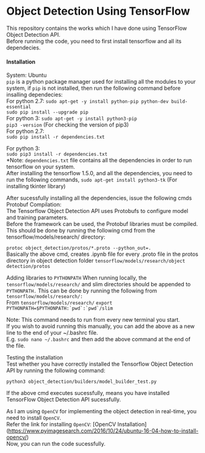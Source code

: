 # Object Detection Using TensorFlow  

This repository contains the works which I have done using TensorFlow Object Detection API.  
Before running the code, you need to first install tensorflow and all its dependecies.  

#### Installation ####

System: Ubuntu  
``pip`` is a python package manager used for installing all the modules to your system, if ``pip`` is not installed, then run the following command before insalling dependecies:  
For python 2.7:
	``sudo apt-get -y install python-pip python-dev build-essential``  
	``sudo pip install --upgrade pip``  
For python 3:
	``sudo apt-get -y install python3-pip``  
	``pip3 -version`` (For checking the version of pip3)  
For python 2.7:  
	``sudo pip install -r dependencies.txt``  

For python 3:  
	``sudo pip3 install -r dependencies.txt``  
	*Note: ``dependencies.txt`` file contains all the dependencies in order to run tensorflow on your system.  
After installing the tensorflow 1.5.0, and all the dependencies, you need to run the following commands,
	``sudo apt-get install python3-tk`` (For installing tkinter library)  

After sucessfully installing all the dependencies, issue the following cmds  
Protobuf Compilation:  
The Tensorflow Object Detection API uses Protobufs to configure model and training parameters.  
Before the framework can be used, the Protobuf libraries must be compiled.  
This should be done by running the following cmd from the tensorflow/models/research/ directory:  

``protoc object_detection/protos/*.proto --python_out=.``  
Basically the above cmd, creates .ipynb file for every .proto file in the protos directory in object detection folder
``tensorflow/models/research/object detection/protos`` 

Adding libraries to ``PYTHONPATH``
When running locally, the ``tensorflow/models/research/`` and slim directories should be appended to ``PYTHONPATH.`` 
This can be done by running the following from ``tensorflow/models/research/:``  
From ``tensorflow/models/research/``
``export PYTHONPATH=$PYTHONPATH:`pwd`:`pwd`/slim``

Note: This command needs to run from every new terminal you start.  
If you wish to avoid running this manually, you can add the above as a new line to the end of your ~/.bashrc file.  
E.g. ``sudo nano ~/.bashrc`` and then add the above command at the end of the file.  

Testing the installation  
Test whether you have correctly installed the Tensorflow Object Detection API by running the following command:  

``python3 object_detection/builders/model_builder_test.py``

If the above cmd executes sucessfully, means you have installed TensorFlow Object Detection API sucessfully.  

As I am using ``OpenCV`` for implementing the object detection in real-time, you need to install ``OpenCV``.  
Refer the link for installing ``OpenCV``: [OpenCV Installation] (https://www.pyimagesearch.com/2016/10/24/ubuntu-16-04-how-to-install-opencv/)  
Now, you can run the code sucessfully.   

